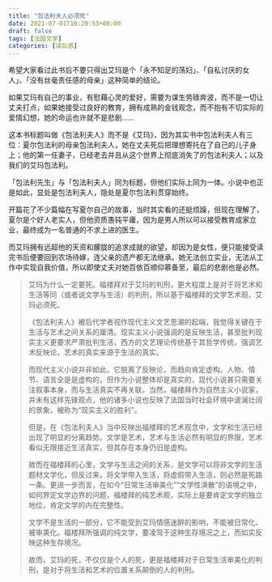 ```yaml
---
title: "包法利夫人必须死"
date: 2021-07-01T16:29:53+08:00
draft: false
tags: [法国文学]
categories: [读后感]
---
```


希望大家看过此书后不要只得出艾玛是个「永不知足的荡妇」、「自私讨厌的女人」、「没有丝毫责任感的母亲」这种简单的结论。



如果艾玛有自己的事业，有慰藉心灵的爱好，需要为谋生劳碌奔波，而不是一切让丈夫打点，如果她接受过良好的教育，拥有成熟的金钱观念，而不抱有不切实际的爱情幻想，她的命运也许就不是悲剧……



这本书标题叫做《包法利夫人》而不是《艾玛》，因为其实书中包法利夫人有三位：夏尔包法利的母亲包法利夫人，她在丈夫死后把理想寄托在了自己的儿子身上；他的第一任妻子，已经老去并且从这个世界上彻底消失了的包法利夫人；以及我们的艾玛包法利。



「包法利先生」与「包法利夫人」同为标题，但他们实际上同为一体。小说中也正是如此，显处是包法利夫人，隐处是夏尔包法利贯穿始终。



开篇花了不少篇幅在写夏尔自己的故事，当时其实看的还挺烦躁，但现在理解了，夏尔是个好人老实人，但他资质愚钝平庸，因为是男人所以可以接受教育成家立业，最终成为一名普通的不求上进的医生。



而艾玛拥有远超他的天资和朦胧的追求成就的欲望，却因为是女性，便只能接受读完书后便要回到农场待嫁，连父亲的遗产都无法继承。她无法创立实业，无法从工作中实现自我价值，所以即使丈夫对她百依百顺仰慕备至，最后的悲剧也是必然。





> 艾玛为什么一定要死。福楼拜对于艾玛的判刑，更大程度上是对于将艺术和生活等同（或者说文学与生活）的判刑，所以基于福楼拜的文学艺术观，艾玛必须死。
>
> 《包法利夫人》被后代学者视作现代主义文艺思潮的起端，我觉得关键在于生活与艺术之间关系的厘清。现实主义小说强调的是反映生活，甚至批判现实主义更要求严肃批判生活，西方的文艺理论传统基于其哲学传统，强调艺术反映论，艺术的真实来源于生活的真实。
>
> 而现代主义小说并非如此，它脱离了反映论，而趋向肯定虚构。人物、情节、语言全是是虚构的，但作为小说整体却是真实的，现代小说甚只需要关注叙事本身，而与生活真实不再关联。当然，福楼拜作为自然主义小说家，并未有这样先锋观点，他的诸多小说也反映了法国当时社会环境中波澜壮阔的景象，被称为“现实主义的胜利”。
>
> 但是，在《包法利夫人》当中反映出福楼拜的艺术观念中，文学和生活已经出现了明显的分离趋势。文学是艺术，艺术与生活必然有明显的界限，艺术看似无限接近生活真实，但其存在本身仍旧是虚构。
>
> 故而在福楼拜的心里，文学与生活之间的关系，是文学可以将非文学的生活题材文学化，但反过来，将文学带入生活，将虚假带入生活，则必然是死路一条。更进一步而言，在如今“日常生活审美化”“文学性涣散”的语境之中，如何界定文学边界的问题，福楼拜的纯艺术观，实际上是要肯定文学的独立地位，肯定文学的内在完整性。
>
> 文学不是生活的一部分，它不能受到艾玛情感迷醉的影响，不能被日常化、被审美化。福楼拜所强调的纯文学，要凌驾于这种生存境况之上，而如实反映这种生存境况。
>
> 故而，艾玛的死，不仅仅是个人的死，更是福楼拜对于日常生活审美化的判刑，是对于将生活和艺术的位置关系颠倒的人的判刑。
